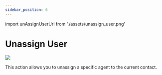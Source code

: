 ```yaml
---
sidebar_position: 6
---
```


import unAssignUserUrl from './assets/unassign_user.png'

# Unassign User
<img src={unAssignUserUrl} width={180} />

This action allows you to unassign a specific agent to the current contact.


